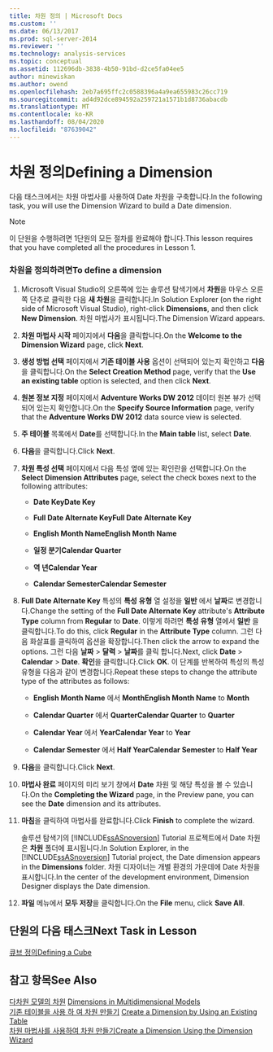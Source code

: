 ```yaml
---
title: 차원 정의 | Microsoft Docs
ms.custom: ''
ms.date: 06/13/2017
ms.prod: sql-server-2014
ms.reviewer: ''
ms.technology: analysis-services
ms.topic: conceptual
ms.assetid: 112696db-3838-4b50-91bd-d2ce5fa04ee5
author: minewiskan
ms.author: owend
ms.openlocfilehash: 2eb7a695ffc2c0588396a4a9ea655983c26cc719
ms.sourcegitcommit: ad4d92dce894592a259721a1571b1d8736abacdb
ms.translationtype: MT
ms.contentlocale: ko-KR
ms.lasthandoff: 08/04/2020
ms.locfileid: "87639042"
---
```

# <a name="defining-a-dimension"></a><span data-ttu-id="a9fc9-102">차원 정의</span><span class="sxs-lookup"><span data-stu-id="a9fc9-102">Defining a Dimension</span></span>
  <span data-ttu-id="a9fc9-103">다음 태스크에서는 차원 마법사를 사용하여 Date 차원을 구축합니다.</span><span class="sxs-lookup"><span data-stu-id="a9fc9-103">In the following task, you will use the Dimension Wizard to build a Date dimension.</span></span>  
  
> [!NOTE]  
>  <span data-ttu-id="a9fc9-104">이 단원을 수행하려면 1단원의 모든 절차를 완료해야 합니다.</span><span class="sxs-lookup"><span data-stu-id="a9fc9-104">This lesson requires that you have completed all the procedures in Lesson 1.</span></span>  
  
### <a name="to-define-a-dimension"></a><span data-ttu-id="a9fc9-105">차원을 정의하려면</span><span class="sxs-lookup"><span data-stu-id="a9fc9-105">To define a dimension</span></span>  
  
1.  <span data-ttu-id="a9fc9-106">Microsoft Visual Studio의 오른쪽에 있는 솔루션 탐색기에서 **차원**을 마우스 오른쪽 단추로 클릭한 다음 **새 차원**을 클릭합니다.</span><span class="sxs-lookup"><span data-stu-id="a9fc9-106">In Solution Explorer (on the right side of Microsoft Visual Studio), right-click **Dimensions**, and then click **New Dimension**.</span></span> <span data-ttu-id="a9fc9-107">차원 마법사가 표시됩니다.</span><span class="sxs-lookup"><span data-stu-id="a9fc9-107">The Dimension Wizard appears.</span></span>  
  
2.  <span data-ttu-id="a9fc9-108">**차원 마법사 시작** 페이지에서 **다음**을 클릭합니다.</span><span class="sxs-lookup"><span data-stu-id="a9fc9-108">On the **Welcome to the Dimension Wizard** page, click **Next**.</span></span>  
  
3.  <span data-ttu-id="a9fc9-109">**생성 방법 선택** 페이지에서 **기존 테이블 사용** 옵션이 선택되어 있는지 확인하고 **다음**을 클릭합니다.</span><span class="sxs-lookup"><span data-stu-id="a9fc9-109">On the **Select Creation Method** page, verify that the **Use an existing table** option is selected, and then click **Next**.</span></span>  
  
4.  <span data-ttu-id="a9fc9-110">**원본 정보 지정** 페이지에서 **Adventure Works DW 2012** 데이터 원본 뷰가 선택되어 있는지 확인합니다.</span><span class="sxs-lookup"><span data-stu-id="a9fc9-110">On the **Specify Source Information** page, verify that the **Adventure Works DW 2012** data source view is selected.</span></span>  
  
5.  <span data-ttu-id="a9fc9-111">**주 테이블** 목록에서 **Date**를 선택합니다.</span><span class="sxs-lookup"><span data-stu-id="a9fc9-111">In the **Main table** list, select **Date**.</span></span>  
  
6.  <span data-ttu-id="a9fc9-112">**다음**을 클릭합니다.</span><span class="sxs-lookup"><span data-stu-id="a9fc9-112">Click **Next**.</span></span>  
  
7.  <span data-ttu-id="a9fc9-113">**차원 특성 선택** 페이지에서 다음 특성 옆에 있는 확인란을 선택합니다.</span><span class="sxs-lookup"><span data-stu-id="a9fc9-113">On the **Select Dimension Attributes** page, select the check boxes next to the following attributes:</span></span>  
  
    -   <span data-ttu-id="a9fc9-114">**Date Key**</span><span class="sxs-lookup"><span data-stu-id="a9fc9-114">**Date Key**</span></span>  
  
    -   <span data-ttu-id="a9fc9-115">**Full Date Alternate Key**</span><span class="sxs-lookup"><span data-stu-id="a9fc9-115">**Full Date Alternate Key**</span></span>  
  
    -   <span data-ttu-id="a9fc9-116">**English Month Name**</span><span class="sxs-lookup"><span data-stu-id="a9fc9-116">**English Month Name**</span></span>  
  
    -   <span data-ttu-id="a9fc9-117">**일정 분기**</span><span class="sxs-lookup"><span data-stu-id="a9fc9-117">**Calendar Quarter**</span></span>  
  
    -   <span data-ttu-id="a9fc9-118">**역 년**</span><span class="sxs-lookup"><span data-stu-id="a9fc9-118">**Calendar Year**</span></span>  
  
    -   <span data-ttu-id="a9fc9-119">**Calendar Semester**</span><span class="sxs-lookup"><span data-stu-id="a9fc9-119">**Calendar Semester**</span></span>  
  
8.  <span data-ttu-id="a9fc9-120">**Full Date Alternate Key** 특성의 **특성 유형** 열 설정을 **일반** 에서 **날짜**로 변경합니다.</span><span class="sxs-lookup"><span data-stu-id="a9fc9-120">Change the setting of the **Full Date Alternate Key** attribute's **Attribute Type** column from **Regular** to **Date**.</span></span> <span data-ttu-id="a9fc9-121">이렇게 하려면 **특성 유형** 열에서 **일반** 을 클릭합니다.</span><span class="sxs-lookup"><span data-stu-id="a9fc9-121">To do this, click **Regular** in the **Attribute Type** column.</span></span> <span data-ttu-id="a9fc9-122">그런 다음 화살표를 클릭하여 옵션을 확장합니다.</span><span class="sxs-lookup"><span data-stu-id="a9fc9-122">Then click the arrow to expand the options.</span></span> <span data-ttu-id="a9fc9-123">그런 다음 **날짜**  >  **달력**  >  **날짜**를 클릭 합니다.</span><span class="sxs-lookup"><span data-stu-id="a9fc9-123">Next, click **Date** > **Calendar** > **Date**.</span></span> <span data-ttu-id="a9fc9-124">**확인**을 클릭합니다.</span><span class="sxs-lookup"><span data-stu-id="a9fc9-124">Click **OK**.</span></span> <span data-ttu-id="a9fc9-125">이 단계를 반복하여 특성의 특성 유형을 다음과 같이 변경합니다.</span><span class="sxs-lookup"><span data-stu-id="a9fc9-125">Repeat these steps to change the attribute type of the attributes as follows:</span></span>  
  
    -   <span data-ttu-id="a9fc9-126">**English Month Name** 에서 **Month**</span><span class="sxs-lookup"><span data-stu-id="a9fc9-126">**English Month Name** to **Month**</span></span>  
  
    -   <span data-ttu-id="a9fc9-127">**Calendar Quarter** 에서 **Quarter**</span><span class="sxs-lookup"><span data-stu-id="a9fc9-127">**Calendar Quarter** to **Quarter**</span></span>  
  
    -   <span data-ttu-id="a9fc9-128">**Calendar Year** 에서 **Year**</span><span class="sxs-lookup"><span data-stu-id="a9fc9-128">**Calendar Year** to **Year**</span></span>  
  
    -   <span data-ttu-id="a9fc9-129">**Calendar Semester** 에서 **Half Year**</span><span class="sxs-lookup"><span data-stu-id="a9fc9-129">**Calendar Semester** to **Half Year**</span></span>  
  
9. <span data-ttu-id="a9fc9-130">**다음**을 클릭합니다.</span><span class="sxs-lookup"><span data-stu-id="a9fc9-130">Click **Next**.</span></span>  
  
10. <span data-ttu-id="a9fc9-131">**마법사 완료** 페이지의 미리 보기 창에서 **Date** 차원 및 해당 특성을 볼 수 있습니다.</span><span class="sxs-lookup"><span data-stu-id="a9fc9-131">On the **Completing the Wizard** page, in the Preview pane, you can see the **Date** dimension and its attributes.</span></span>  
  
11. <span data-ttu-id="a9fc9-132">**마침**을 클릭하여 마법사를 완료합니다.</span><span class="sxs-lookup"><span data-stu-id="a9fc9-132">Click **Finish** to complete the wizard.</span></span>  
  
     <span data-ttu-id="a9fc9-133">솔루션 탐색기의 [!INCLUDE[ssASnoversion](../includes/ssasnoversion-md.md)] Tutorial 프로젝트에서 Date 차원은 **차원** 폴더에 표시됩니다.</span><span class="sxs-lookup"><span data-stu-id="a9fc9-133">In Solution Explorer, in the [!INCLUDE[ssASnoversion](../includes/ssasnoversion-md.md)] Tutorial project, the Date dimension appears in the **Dimensions** folder.</span></span> <span data-ttu-id="a9fc9-134">차원 디자이너는 개별 환경의 가운데에 Date 차원을 표시합니다.</span><span class="sxs-lookup"><span data-stu-id="a9fc9-134">In the center of the development environment, Dimension Designer displays the Date dimension.</span></span>  
  
12. <span data-ttu-id="a9fc9-135">**파일** 메뉴에서 **모두 저장**을 클릭합니다.</span><span class="sxs-lookup"><span data-stu-id="a9fc9-135">On the **File** menu, click **Save All**.</span></span>  
  
## <a name="next-task-in-lesson"></a><span data-ttu-id="a9fc9-136">단원의 다음 태스크</span><span class="sxs-lookup"><span data-stu-id="a9fc9-136">Next Task in Lesson</span></span>  
 [<span data-ttu-id="a9fc9-137">큐브 정의</span><span class="sxs-lookup"><span data-stu-id="a9fc9-137">Defining a Cube</span></span>](lesson-2-2-defining-a-cube.md)  
  
## <a name="see-also"></a><span data-ttu-id="a9fc9-138">참고 항목</span><span class="sxs-lookup"><span data-stu-id="a9fc9-138">See Also</span></span>  
 <span data-ttu-id="a9fc9-139">[다차원 모델의 차원](multidimensional-models/dimensions-in-multidimensional-models.md) </span><span class="sxs-lookup"><span data-stu-id="a9fc9-139">[Dimensions in Multidimensional Models](multidimensional-models/dimensions-in-multidimensional-models.md) </span></span>  
 <span data-ttu-id="a9fc9-140">[기존 테이블을 사용 하 여 차원 만들기](multidimensional-models/create-a-dimension-by-using-an-existing-table.md) </span><span class="sxs-lookup"><span data-stu-id="a9fc9-140">[Create a Dimension by Using an Existing Table](multidimensional-models/create-a-dimension-by-using-an-existing-table.md) </span></span>  
 [<span data-ttu-id="a9fc9-141">차원 마법사를 사용하여 차원 만들기</span><span class="sxs-lookup"><span data-stu-id="a9fc9-141">Create a Dimension Using the Dimension Wizard</span></span>](multidimensional-models/create-a-dimension-using-the-dimension-wizard.md)  
  
  
